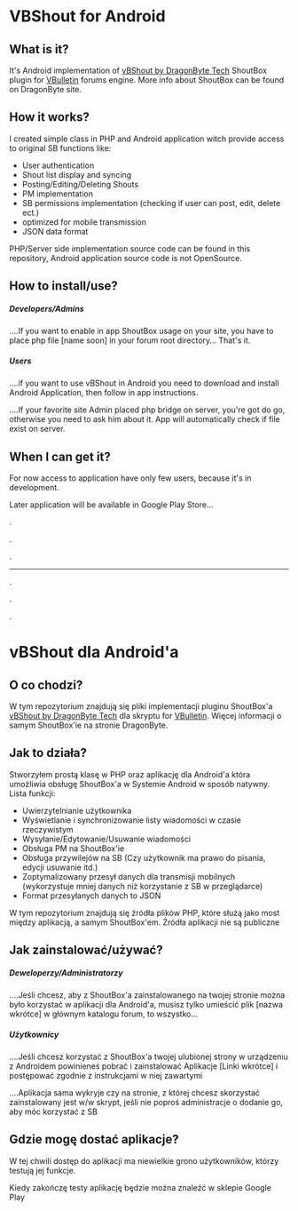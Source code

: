 VBShout for Android
===================


What is it?
-----------
It's Android implementation of [vBShout by DragonByte Tech][dbtlink] ShoutBox plugin for [VBulletin][vblink] forums engine.
More info about ShoutBox can be found on DragonByte site.

How it works?
-------------
I created simple class in PHP and Android application witch provide access to original SB functions like:

- User authentication
- Shout list display and syncing
- Posting/Editing/Deleting Shouts
- PM implementation
- SB permissions implementation (checking if user can post, edit, delete ect.)
- optimized for mobile transmission
- JSON data format

PHP/Server side implementation source code can be found in this repository, Android application source code is not OpenSource.

How to install/use?
-------------------
##### Developers/Admins
....If you want to enable in app ShoutBox usage on your site, you have to place php file [name soon] in your forum root directory... That's it.

##### Users
....if you want to use vBShout in Android you need to download and install Android Application, then follow in app instructions.

....If your favorite site Admin placed php bridge on server, you're got do go, otherwise you need to ask him about it. App will automatically check if file exist on server.


When I can get it?
------------------
For now access to application have only few users, because it's in development.

Later application will be available in Google Play Store...
     
.

.

.

************************************************************
.

.

.

vBShout dla Android'a
=====================

O co chodzi?
------------
W tym repozytorium znajdują się pliki implementacji pluginu ShoutBox'a [vBShout by DragonByte Tech][dbtlink] dla skryptu for [VBulletin][vblink].
Więcej informacji o samym ShoutBox'ie na stronie DragonByte.


Jak to działa?
--------------
Stworzyłem prostą klasę w PHP oraz aplikację dla Android'a która umożliwia obsługę ShoutBox'a w Systemie Android w sposób natywny.
Lista funkcji:

- Uwierzytelnianie użytkownika
- Wyświetlanie i synchronizowanie listy wiadomości w czasie rzeczywistym
- Wysyłanie/Edytowanie/Usuwanie wiadomości
- Obsługa PM na ShoutBox'ie
- Obsługa przywilejów na SB (Czy użytkownik ma prawo do pisania, edycji usuwanie itd.)
- Zoptymalizowany przesył danych dla transmisji mobilnych (wykorzystuje mniej danych niż korzystanie z SB w przeglądarce)
- Format przesyłanych danych to JSON

W tym repozytorium znajdują się źródła plików PHP, które służą jako most między aplikacją, a samym ShoutBox'em.
Źródła aplikacji nie są publiczne

Jak zainstalować/używać?
------------------------
##### Deweloperzy/Administratorzy
....Jeśli chcesz, aby z ShoutBox'a zainstalowanego na twojej stronie można było korzystać w aplikacji dla Android'a, musisz tylko umieścić plik [nazwa wkrótce] w głównym katalogu forum, to wszystko...

##### Użytkownicy
....Jeśli chcesz korzystać z ShoutBox'a twojej ulubionej strony w urządzeniu z Androidem powinieneś pobrać i zainstalować Aplikacje [Linki wkrótce] i postępować zgodnie z instrukcjami w niej zawartymi

....Aplikacja sama wykryje czy na stronie, z której chcesz skorzystać zainstalowany jest w/w skrypt, jeśli nie poproś administracje o dodanie go, aby móc korzystać z SB


Gdzie mogę dostać aplikacje?
----------------------------
W tej chwili dostęp do aplikacji ma niewielkie grono użytkowników, którzy testują jej funkcje.

Kiedy zakończę testy aplikację będzie można znaleźć w sklepie Google Play



[vblink]: http://vbulletin.com
[dbtlink]: http://www.dragonbyte-tech.com/vbecommerce.php?do=product&productid=2